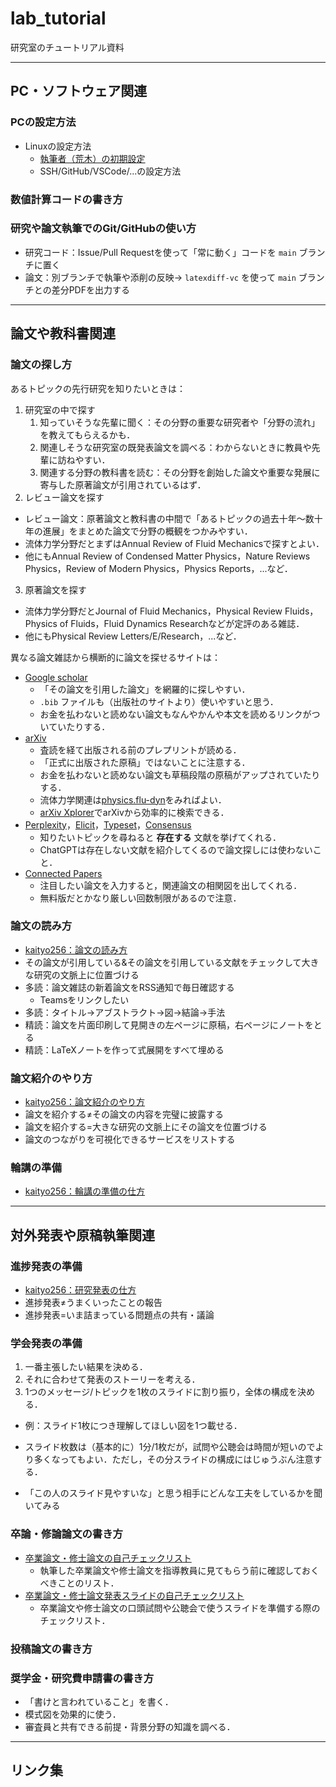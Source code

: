 # lab_tutorial

研究室のチュートリアル資料

----

## PC・ソフトウェア関連

### PCの設定方法

 <!-- `howto_setup_PC.md` -->

- Linuxの設定方法
  - [執筆者（荒木）の初期設定](https://github.com/ryo-ARAKI/TIL/blob/master/linux/initial_setup.md)
  - SSH/GitHub/VSCode/...の設定方法

### 数値計算コードの書き方

 <!-- `howto_develop_numerical_simulation_code.md` -->

### 研究や論文執筆でのGit/GitHubの使い方

 <!-- `howto_use_git_for_research.md` -->

- 研究コード：Issue/Pull Requestを使って「常に動く」コードを `main` ブランチに置く
- 論文：別ブランチで執筆や添削の反映→ `latexdiff-vc` を使って `main` ブランチとの差分PDFを出力する

----

## 論文や教科書関連

### 論文の探し方

 <!-- `howto_survey_previous_research.md` -->

あるトピックの先行研究を知りたいときは：

1. 研究室の中で探す
   1. 知っていそうな先輩に聞く：その分野の重要な研究者や「分野の流れ」を教えてもらえるかも．
   2. 関連しそうな研究室の既発表論文を調べる：わからないときに教員や先輩に訪ねやすい．
   3. 関連する分野の教科書を読む：その分野を創始した論文や重要な発展に寄与した原著論文が引用されているはず．
2. レビュー論文を探す
  - レビュー論文：原著論文と教科書の中間で「あるトピックの過去十年〜数十年の進展」をまとめた論文で分野の概観をつかみやすい．
  - 流体力学分野だとまずはAnnual Review of Fluid Mechanicsで探すとよい．
  - 他にもAnnual Review of Condensed Matter Physics，Nature Reviews Physics，Review of Modern Physics，Physics Reports，...など．
3. 原著論文を探す
  - 流体力学分野だとJournal of Fluid Mechanics，Physical Review Fluids，Physics of Fluids，Fluid Dynamics Researchなどが定評のある雑誌．
  - 他にもPhysical Review Letters/E/Research，...など．

異なる論文雑誌から横断的に論文を探せるサイトは：

- [Google scholar](https://scholar.google.co.jp/)
  - 「その論文を引用した論文」を網羅的に探しやすい．
  - `.bib` ファイルも（出版社のサイトより）使いやすいと思う．
  - お金を払わないと読めない論文もなんやかんや本文を読めるリンクがついていたりする．
- [arXiv](https://arxiv.org/)
  - 査読を経て出版される前のプレプリントが読める．
  - 「正式に出版された原稿」ではないことに注意する．
  - お金を払わないと読めない論文も草稿段階の原稿がアップされていたりする．
  - 流体力学関連は[physics.flu-dyn](https://arxiv.org/list/physics.flu-dyn/recent)をみればよい．
  - [arXiv Xplorer](https://arxivxplorer.com/)でarXivから効率的に検索できる．
- [Perplexity](https://www.perplexity.ai/)，[Elicit](https://elicit.org/)，[Typeset](https://typeset.io/)，[Consensus](https://consensus.app/)
  - 知りたいトピックを尋ねると **存在する** 文献を挙げてくれる．
  - ChatGPTは存在しない文献を紹介してくるので論文探しには使わないこと．
- [Connected Papers](https://www.connectedpapers.com/)
  - 注目したい論文を入力すると，関連論文の相関図を出してくれる．
  - 無料版だとかなり厳しい回数制限があるので注意．

###  論文の読み方

<!-- `howto_read_paper.md` -->

- [kaityo256：論文の読み方](https://speakerdeck.com/kaityo256/how-to-survey)
- その論文が引用している&その論文を引用している文献をチェックして大きな研究の文脈上に位置づける
- 多読：論文雑誌の新着論文をRSS通知で毎日確認する
  - Teamsをリンクしたい
- 多読：タイトル→アブストラクト→図→結論→手法
- 精読：論文を片面印刷して見開きの左ページに原稿，右ページにノートをとる
- 精読：LaTeXノートを作って式展開をすべて埋める

### 論文紹介のやり方

 <!-- `howto_review_paper.md` -->

- [kaityo256：論文紹介のやり方](https://speakerdeck.com/kaityo256/how-to-review)
- 論文を紹介する≠その論文の内容を完璧に披露する
- 論文を紹介する=大きな研究の文脈上にその論文を位置づける
- 論文のつながりを可視化できるサービスをリストする

### 輪講の準備

 <!-- `howto_lecture_textbook.md` -->

- [kaityo256：輪講の準備の仕方](https://speakerdeck.com/kaityo256/book-reading)

----

## 対外発表や原稿執筆関連

### 進捗発表の準備

 <!-- `howto_present_progress.md` -->

- [kaityo256：研究発表の仕方](https://speakerdeck.com/kaityo256/happy-presentation)
- 進捗発表≠うまくいったことの報告
- 進捗発表=いま詰まっている問題点の共有・議論

### 学会発表の準備

 <!-- `howto_prepare_conference_presentation.md` -->

1. 一番主張したい結果を決める．
2. それに合わせて発表のストーリーを考える．
3. 1つのメッセージ/トピックを1枚のスライドに割り振り，全体の構成を決める．
  - 例：スライド1枚につき理解してほしい図を1つ載せる．
  - スライド枚数は（基本的に）1分/1枚だが，試問や公聴会は時間が短いのでより多くなってもよい．ただし，その分スライドの構成にはじゅうぶん注意する．

- 「この人のスライド見やすいな」と思う相手にどんな工夫をしているかを聞いてみる

### 卒論・修論論文の書き方

 <!-- `howto_write_thesis.md` -->

- [卒業論文・修士論文の自己チェックリスト](https://github.com/ryo-ARAKI/lab_tutorial/blob/master/selfcheck_thesis.md)
  - 執筆した卒業論文や修士論文を指導教員に見てもらう前に確認しておくべきことのリスト．
- [卒業論文・修士論文発表スライドの自己チェックリスト](https://github.com/ryo-ARAKI/lab_tutorial/blob/master/selfcheck_defence.md)
  - 卒業論文や修士論文の口頭試問や公聴会で使うスライドを準備する際のチェックリスト．

### 投稿論文の書き方

 <!-- `howto_write_manuscript.md` -->

###  奨学金・研究費申請書の書き方

<!-- `howto_apply_grant.md` -->

- 「書けと言われていること」を書く．
- 模式図を効果的に使う．
- 審査員と共有できる前提・背景分野の知識を調べる．

----

## リンク集
